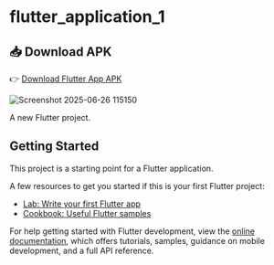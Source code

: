 # flutter_application_1

## 📥 Download APK

👉 [Download Flutter App APK](./flutter.apk)

![Screenshot 2025-06-26 115150](https://github.com/user-attachments/assets/207ddf11-f8a6-4935-bed9-7a61b25192ab)

A new Flutter project.

## Getting Started

This project is a starting point for a Flutter application.

A few resources to get you started if this is your first Flutter project:

- [Lab: Write your first Flutter app](https://docs.flutter.dev/get-started/codelab)
- [Cookbook: Useful Flutter samples](https://docs.flutter.dev/cookbook)

For help getting started with Flutter development, view the
[online documentation](https://docs.flutter.dev/), which offers tutorials,
samples, guidance on mobile development, and a full API reference.
